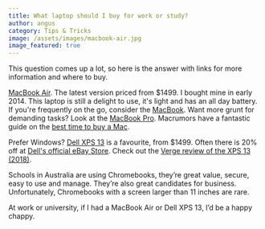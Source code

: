 ```yaml
---
title: What laptop should I buy for work or study?
author: angus
category: Tips & Tricks
image: /assets/images/macbook-air.jpg
image_featured: true
---
```

This question comes up a lot, so here is the answer with links for more information and where to buy.

[MacBook Air](https://www.apple.com/au/macbook-air/). The latest version priced from $1499. I bought mine in early 2014. This laptop is still a delight to use, it's light and has an all day battery. If you're frequently on the go, consider the [MacBook](https://www.apple.com/au/macbook/). Want more grunt for demanding tasks? Look at the [MacBook Pro](https://www.apple.com/au/macbook-pro/). Macrumors have a fantastic guide on the [best time to buy a Mac](https://buyersguide.macrumors.com/#Mac).

Prefer Windows? [Dell XPS 13](http://www.dell.com/en-au/shop/dell-laptops/sc/laptops/xps-laptops) is a favourite, from $1499. Often there is 20% off at [Dell's official eBay Store](http://stores.ebay.com.au/Official-Dell-Australia-Store/_i.html?_nkw=xps&submit=Search&_trksid=p4634.c0.m310&_sid=664002315). Check out the [Verge review of the XPS 13 (2018)](https://www.theverge.com/2018/3/16/17125558/dell-xps-13-review-2018-laptop-battery-specs-price).

Schools in Australia are using Chromebooks, they’re great value, secure,  easy to use and manage. They’re also great candidates for business.  Unfortunately, Chromebooks with a screen larger than 11 inches are rare.

At work or university, if I had a MacBook Air or Dell XPS 13, I’d be a happy chappy. 
